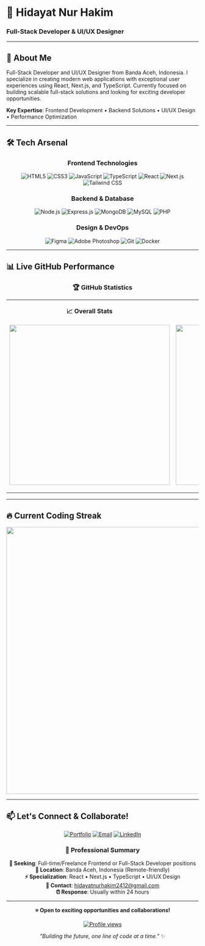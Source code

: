 # 🚀 Hidayat Nur Hakim
### Full-Stack Developer & UI/UX Designer



---

## 🎯 About Me

Full-Stack Developer and UI/UX Designer from Banda Aceh, Indonesia. I specialize in creating modern web applications with exceptional user experiences using React, Next.js, and TypeScript. Currently focused on building scalable full-stack solutions and looking for exciting developer opportunities.

**Key Expertise**: Frontend Development • Backend Solutions • UI/UX Design • Performance Optimization

---

## 🛠️ Tech Arsenal

<div align="center">

### Frontend Technologies
![HTML5](https://img.shields.io/badge/HTML5-E34F26?style=for-the-badge&logo=html5&logoColor=white)
![CSS3](https://img.shields.io/badge/CSS3-1572B6?style=for-the-badge&logo=css3&logoColor=white)
![JavaScript](https://img.shields.io/badge/JavaScript-F7DF1E?style=for-the-badge&logo=javascript&logoColor=black)
![TypeScript](https://img.shields.io/badge/TypeScript-007ACC?style=for-the-badge&logo=typescript&logoColor=white)
![React](https://img.shields.io/badge/React-20232A?style=for-the-badge&logo=react&logoColor=61DAFB)
![Next.js](https://img.shields.io/badge/Next.js-000000?style=for-the-badge&logo=next.js&logoColor=white)
![Tailwind CSS](https://img.shields.io/badge/Tailwind_CSS-38B2AC?style=for-the-badge&logo=tailwind-css&logoColor=white)

### Backend & Database
![Node.js](https://img.shields.io/badge/Node.js-43853D?style=for-the-badge&logo=node.js&logoColor=white)
![Express.js](https://img.shields.io/badge/Express.js-404D59?style=for-the-badge&logo=express&logoColor=white)
![MongoDB](https://img.shields.io/badge/MongoDB-4EA94B?style=for-the-badge&logo=mongodb&logoColor=white)
![MySQL](https://img.shields.io/badge/MySQL-00000F?style=for-the-badge&logo=mysql&logoColor=white)
![PHP](https://img.shields.io/badge/PHP-777BB4?style=for-the-badge&logo=php&logoColor=white)

### Design & DevOps
![Figma](https://img.shields.io/badge/Figma-F24E1E?style=for-the-badge&logo=figma&logoColor=white)
![Adobe Photoshop](https://img.shields.io/badge/Adobe%20Photoshop-31A8FF?style=for-the-badge&logo=Adobe%20Photoshop&logoColor=black)
![Git](https://img.shields.io/badge/Git-F05032?style=for-the-badge&logo=git&logoColor=white)
![Docker](https://img.shields.io/badge/Docker-2496ED?style=for-the-badge&logo=docker&logoColor=white)

</div>

---

## 📊 Live GitHub Performance

<div align="center">

### 🏆 GitHub Statistics
  
<table>
<tr>
<td align="center">

**📈 Overall Stats**
<br><br>
<img src="https://github-readme-stats.vercel.app/api?username=hidayattt24&show_icons=true&theme=radical&hide_border=true&count_private=true&include_all_commits=true&show=reviews,discussions_started,discussions_answered,prs_merged,prs_merged_percentage&cache_seconds=300&custom_title=GitHub%20Stats" width="420px" />

</td>
<td align="center">

**💻 Language Distribution**
<br><br>
<img src="https://github-readme-stats.vercel.app/api/top-langs/?username=hidayattt24&layout=donut&theme=radical&hide_border=true&langs_count=8&cache_seconds=300&custom_title=Most%20Used%20Languages" width="420px" />

</td>
</tr>
</table>

</div>

---

## 🔥 Current Coding Streak

<div align="center">

<img src="https://github-readme-streak-stats.herokuapp.com/?user=hidayattt24&theme=radical&hide_border=true&stroke=0000&background=0D1117&ring=FF6B6B&fire=FF6B6B&currStreakLabel=FF6B6B&cache_seconds=300" width="700px" />

</div>

---

## 📫 Let's Connect & Collaborate!

<div align="center">

[![Portfolio](https://img.shields.io/badge/Portfolio-FF5722?style=for-the-badge&logo=google-chrome&logoColor=white)](https://portofolio-hidayat-phi.vercel.app/)
[![Email](https://img.shields.io/badge/Email-D14836?style=for-the-badge&logo=gmail&logoColor=white)](mailto:hidayatnurhakim2412@gmail.com)
[![LinkedIn](https://img.shields.io/badge/LinkedIn-0077B5?style=for-the-badge&logo=linkedin&logoColor=white)](https://linkedin.com/in/hidayat-nur-hakim)

### 💼 Professional Summary

**🎯 Seeking**: Full-time/Freelance Frontend or Full-Stack Developer positions  
**📍 Location**: Banda Aceh, Indonesia (Remote-friendly)  
**⚡ Specialization**: React • Next.js • TypeScript • UI/UX Design  
**📧 Contact**: hidayatnurhakim2412@gmail.com  
**⏰ Response**: Usually within 24 hours  



</div>

---

<div align="center">

**⭐ Open to exciting opportunities and collaborations!**

[![Profile views](https://komarev.com/ghpvc/?username=hidayattt24&label=Profile%20Views&color=0e75b6&style=for-the-badge)](https://github.com/hidayattt24)

*"Building the future, one line of code at a time."* ✨

</div>
